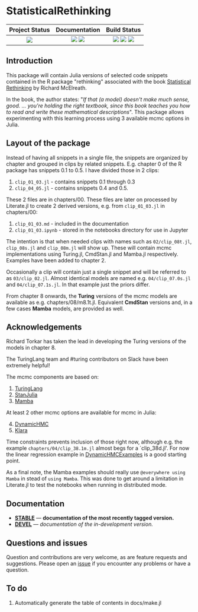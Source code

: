 # StatisticalRethinking


| **Project Status**                                                               |  **Documentation**                                                               | **Build Status**                                                                                |
|:-------------------------------------------------------------------------------:|:-------------------------------------------------------------------------------:|:-----------------------------------------------------------------------------------------------:|
|![][project-status-img] | [![][docs-stable-img]][docs-stable-url] [![][docs-dev-img]][docs-dev-url] | [![][travis-img]][travis-url] [![][appveyor-img]][appveyor-url] [![][codecov-img]][codecov-url] |

## Introduction

This package will contain Julia versions of selected code snippets contained in the R package "rethinking" associated with the book [Statistical Rethinking](https://xcelab.net/rm/statistical-rethinking/) by Richard McElreath.

In the book, the author states: "*If that (a model) doesn't make much sense, good. ... you're holding the right textbook, since this book teaches you how to read and write these mathematical descriptions*". This package allows experimenting with this learning process using 3 available mcmc options in Julia.

## Layout of the package

Instead of having all snippets in a single file, the snippets are organized by chapter and grouped in clips by related snippets. E.g. chapter 0 of the R package has snippets 0.1 to 0.5. I have divided those in 2 clips:

1. `clip_01_03.jl` - contains snippets 0.1 through 0.3
2. `clip_04_05.jl` - contains snippets 0.4 and 0.5.

These 2 files are in chapters/00. These files are later on processed by Literate.jl to create 2 derived versions, e.g. from `clip_01_03.jl` in chapters/00:

1. `clip_01_03.md` - included in the documentation
2. `clip_01_03.ipynb` - stored in the notebooks directory for use in Jupyter

The intention is that when needed clips with names such as `02/clip_08t.jl`, `clip_08s.jl` and `clip_08m.jl` will show up. These will contain mcmc implementations using Turing.jl, CmdStan.jl and Mamba.jl respectively. Examples have been added to chapter 2.

Occasionally a clip will contain just a single snippet and will be referred to as `03/clip_02.jl`. Almost identical models are named e.g. `04/clip_07.0s.jl` and `04/clip_07.1s.jl`. In that example just the priors differ.

From chapter 8 onwards, the **Turing** versions of the mcmc models are available as e.g. chapters/08/m8.1t.jl. Equivalent **CmdStan** versions and, in a few cases **Mamba** models, are provided as well.

## Acknowledgements

Richard Torkar has taken the lead in developing the Turing versions of the models in chapter 8.

The TuringLang team and #turing contributors on Slack have been extremely helpful!

The mcmc components are based on:

1. [TuringLang](https://github.com/TuringLang)
2. [StanJulia](https://github.com/StanJulia)
3. [Mamba](https://github.com/brian-j-smith/Mamba.jl)

At least 2 other mcmc options are available for mcmc in Julia:

4. [DynamicHMC](https://github.com/tpapp/DynamicHMC.jl)
5. [Klara](https://github.com/JuliaStats/Klara.jl)

Time constraints prevents inclusion of those right now, although e.g. the example `chapters/04/clip_38.1m.jl` almost begs for a `clip_38d.jl'. For now the linear regression example in  [DynamicHMCExamples](https://tpapp.github.io/DynamicHMCExamples.jl/latest/example_linear_regression/) is a good starting point.

As a final note, the Mamba examples should really use `@everywhere using Mamba` in stead of `using Mamba`. This was done to get around a limitation in Literate.jl to test the notebooks when running in distributed mode.

## Documentation

- [**STABLE**][docs-stable-url] &mdash; **documentation of the most recently tagged version.**
- [**DEVEL**][docs-dev-url] &mdash; *documentation of the in-development version.*

## Questions and issues

Question and contributions are very welcome, as are feature requests and suggestions. Please open an [issue][issues-url] if you encounter any problems or have a question.

## To do

1. Automatically generate the table of contents in docs/make.jl


[docs-dev-img]: https://img.shields.io/badge/docs-dev-blue.svg
[docs-dev-url]: https://stanjulia.github.io/StatisticalRethinking.jl/latest

[docs-stable-img]: https://img.shields.io/badge/docs-stable-blue.svg
[docs-stable-url]: https://stanjulia.github.io/StatisticalRethinking.jl/stable

[travis-img]: https://travis-ci.org/StanJulia/StatisticalRethinking.jl.svg?branch=master
[travis-url]: https://travis-ci.org/StanJulia/StatisticalRethinking.jl

[appveyor-img]: https://ci.appveyor.com/api/projects/status/whhifxtx8jb2208f?svg=true
[appveyor-url]: https://ci.appveyor.com/project/StanJulia/StatisticalRethinking-jl

[codecov-img]: https://codecov.io/gh/StanJulia/StatisticalRethinking.jl/branch/master/graph/badge.svg
[codecov-url]: https://codecov.io/gh/StanJulia/StatisticalRethinking.jl

[issues-url]: https://github.com/StanJulia/StatisticalRethinking.jl/issues

[project-status-img]: https://img.shields.io/badge/lifecycle-wip-orange.svg
